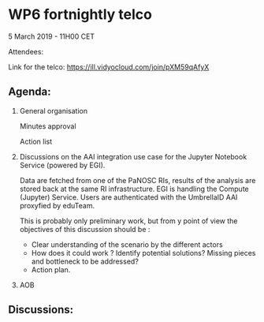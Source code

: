 #  WP6 fortnightly telco #

5 March 2019 - 11H00 CET

Attendees:

Link for the telco: https://ill.vidyocloud.com/join/pXM59qAfyX

## Agenda:

1. General organisation

    Minutes approval

    Action list

2. Discussions on the AAI integration use case for the Jupyter Notebook Service (powered by EGI).

    Data are fetched from one of the PaNOSC RIs, results of the analysis are stored back at the same RI infrastructure. EGI is handling the Compute (Jupyter) Service. Users are authenticated with the UmbrellaID AAI proxyfied by eduTeam.

    This is probably only preliminary work, but from y point of view the objectives of this discussion should be :

    - Clear understanding of the scenario by the different actors
    - How does it could work ? Identify potential solutions? Missing pieces and bottleneck to be addressed?
    - Action plan.

3. AOB

## Discussions:

